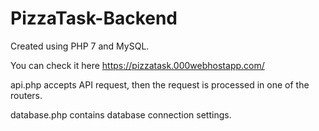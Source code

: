 # PizzaTask-Backend
Created using PHP 7 and MySQL.

You can check it here https://pizzatask.000webhostapp.com/


api.php accepts API request,
then the request is processed in one of the routers.

database.php contains database connection settings.
